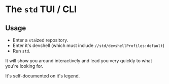 # The `std` TUI / CLI

## Usage

- Enter a `sta`ized repository.
- Enter it's devshell (which must include `//std/devshellProfiles:default`)
- Run `std`.

It will show you around interactively and lead you very quickly to what you're looking for.

It's self-documented on it's legend.
